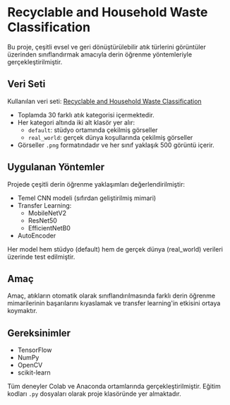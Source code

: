 #  Recyclable and Household Waste Classification

Bu proje, çeşitli evsel ve geri dönüştürülebilir atık türlerini görüntüler üzerinden sınıflandırmak amacıyla derin öğrenme yöntemleriyle gerçekleştirilmiştir.

##  Veri Seti

Kullanılan veri seti: [Recyclable and Household Waste Classification](https://www.kaggle.com/datasets/alistairking/recyclable-and-household-waste-classification)

- Toplamda 30 farklı atık kategorisi içermektedir.
- Her kategori altında iki alt klasör yer alır:
  - `default`: stüdyo ortamında çekilmiş görseller
  - `real_world`: gerçek dünya koşullarında çekilmiş görseller
- Görseller `.png` formatındadır ve her sınıf yaklaşık 500 görüntü içerir.

## Uygulanan Yöntemler

Projede çeşitli derin öğrenme yaklaşımları değerlendirilmiştir:

- Temel CNN modeli (sıfırdan geliştirilmiş mimari)
- Transfer Learning:
  - MobileNetV2
  - ResNet50
  - EfficientNetB0
- AutoEncoder 

Her model hem stüdyo (default) hem de gerçek dünya (real_world) verileri üzerinde test edilmiştir.

##  Amaç

Amaç, atıkların otomatik olarak sınıflandırılmasında farklı derin öğrenme mimarilerinin başarılarını kıyaslamak ve transfer learning'in etkisini ortaya koymaktır.

## Gereksinimler

- TensorFlow
- NumPy
- OpenCV
- scikit-learn

Tüm deneyler Colab ve Anaconda ortamlarında gerçekleştirilmiştir. Eğitim kodları `.py` dosyaları olarak proje klasöründe yer almaktadır.

